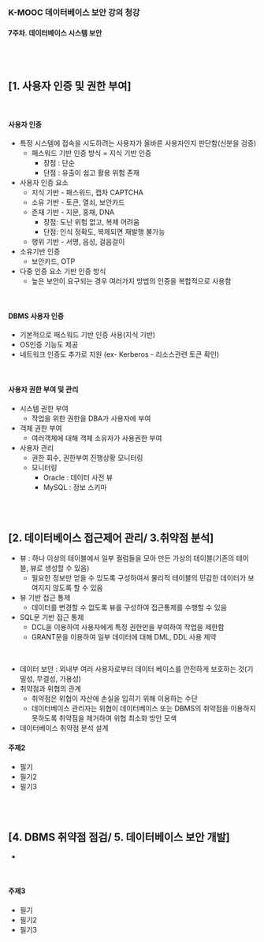 ### K-MOOC 데이터베이스 보안 강의 청강
#### 7주차. 데이터베이스 시스템 보안

<br>
<br>

## [1. 사용자 인증 및 권한 부여]

<br>

#### 사용자 인증
* 특정 시스템에 접속을 시도하려는 사용자가 올바른 사용자인지 판단함(신분을 검증)
  * 패스워드 기반 인증 방식 = 지식 기반 인증
    * 장점 : 단순
    * 단점 : 유출이 쉽고 활용 위험 존재
* 사용자 인증 요소
  * 지식 기반 - 패스워드, 캡차 CAPTCHA
  * 소유 기반 - 토큰, 열쇠, 보안카드
  * 존재 기반 - 지문, 홍채, DNA
    * 장점: 도난 위험 없고, 복제 어려움  
    * 단점: 인식 정확도, 복제되면 재발행 불가능
  * 행위 기반 - 서명, 음성, 걸음걸이
* 소유기반 인증
  * 보안카드, OTP
* 다중 인증 요소 기반 인증 방식
  * 높은 보안이 요구되는 경우 여러가지 방법의 인증을 복합적으로 사용함

<br>

#### DBMS 사용자 인증
* 기본적으로 패스워드 기반 인증 사용(지식 기반)
* OS인증 기능도 제공
* 네트워크 인증도 추가로 지원 (ex- Kerberos - 리소스관련 토큰 확인)

<br>

#### 사용자 권한 부여 및 관리
* 시스템 권한 부여
  * 작업을 위한 권한을 DBA가 사용자에 부여
* 객체 권한 부여
  * 여러객체에 대해 객체 소유자가 사용권한 부여
* 사용자 관리
  * 권한 회수, 권한부여 진행상황 모니터링
  * 모니터링
    * Oracle : 데이터 사전 뷰
    * MySQL : 정보 스키마

<br>
<br>


## [2. 데이터베이스 접근제어 관리/ 3.취약점 분석]
* 뷰 : 하나 이상의 테이블에서 일부 컬럼들을 모아 만든 가상의 테이블(기존의 테이블, 뷰로 생성할 수 있음)
  * 필요한 정보만 얻을 수 있도록 구성하여서 물리적 테이블의 민감한 데이터가 보여지지 않도록 할 수 있음
* 뷰 기반 접근 통제
  * 데이터를 변경할 수 없도록 뷰를 구성하여 접근통제를 수행할 수 있음
* SQL문 기반 접근 통제
  * DCL을 이용하여 사용자에게 특정 권한만을 부여하여 작업을 제한함
  * GRANT문을 이용하여 일부 데이터에 대해 DML, DDL 사용 제약

 <br>


* 데이터 보안 : 외내부 여러 사용자로부터 데이터 베이스를 안전하게 보호하는 것(기밀성, 무결성, 가용성)
* 취약점과 위협의 관계
  * 취약점은 위협이 자산에 손실을 입히기 위해 이용하는 수단
  * 데이터베이스 관리자는 위협이 데이터베이스 또는 DBMS의 취약점을 이용하지 못하도록 취약점을 제거하여 위협 최소화 방안 모색
* 데이터베이스 취약점 분석 설계


#### 주제2
* 필기
* 필기2
* 필기3


<br>
<br>


## [4. DBMS 취약점 점검/ 5. 데이터베이스 보안 개발]
* 
<br>



#### 주제3
* 필기
* 필기2
* 필기3


<br>
<br>


















